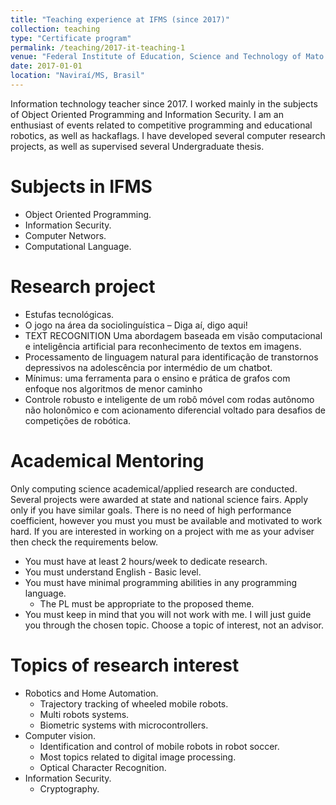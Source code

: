 ```yaml
---
title: "Teaching experience at IFMS (since 2017)"
collection: teaching
type: "Certificate program"
permalink: /teaching/2017-it-teaching-1
venue: "Federal Institute of Education, Science and Technology of Mato Grosso do Sul - IFMS"
date: 2017-01-01
location: "Naviraí/MS, Brasil"
---
```


Information technology teacher since 2017. I worked mainly in the subjects of Object Oriented Programming and Information Security. I am an enthusiast of events related to competitive programming and educational robotics, as well as hackaflags. I have developed several computer research projects, as well as supervised several Undergraduate thesis.

Subjects in IFMS
======

- Object Oriented Programming.
- Information Security.
- Computer Networs.
- Computational Language.

Research project
======

- Estufas tecnológicas.
- O jogo na área da sociolinguística – Diga aí, digo aqui!
- TEXT RECOGNITION Uma abordagem baseada em visão computacional e inteligência artificial para reconhecimento de textos em imagens.
- Processamento de linguagem natural para identificação de transtornos depressivos na adolescência por intermédio de um chatbot.
- Mínimus: uma ferramenta para o ensino e prática de grafos com enfoque nos algoritmos de menor caminho
- Controle robusto e inteligente de um robô móvel com rodas autônomo não holonômico e com acionamento diferencial voltado para desafios de competições de robótica.


Academical Mentoring
======

Only computing science academical/applied research are conducted. Several projects were awarded at state and national science fairs. Apply only if you have similar goals. There is no need of high performance coefficient, however you must you must be available and motivated to work hard. If you are interested in working on a project with me as your adviser then check the requirements below.

- You must have at least 2 hours/week to dedicate research.
- You must understand English - Basic level.
- You must have minimal programming abilities in any programming language.
  - The PL must be appropriate to the proposed theme.
- You must keep in mind that you will not work with me. I will just guide you through the chosen topic. Choose a topic of interest, not an advisor.

Topics of research interest
======

- Robotics and Home Automation.
  - Trajectory tracking of wheeled mobile robots.
  - Multi robots systems.
  - Biometric systems with microcontrollers.
- Computer vision.
  - Identification and control of mobile robots in robot soccer.
  - Most topics related to digital image processing.
  - Optical Character Recognition.
- Information Security.
  - Cryptography.
